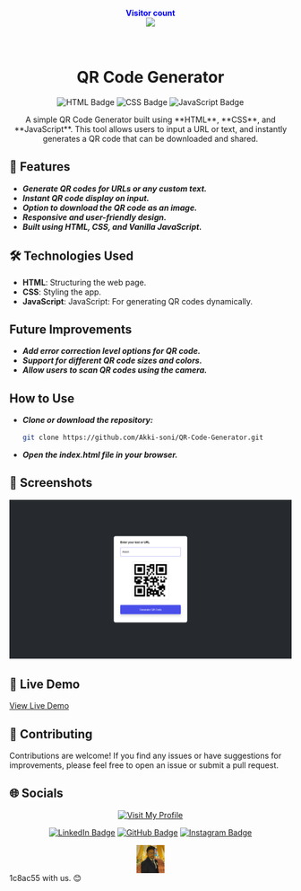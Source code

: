 <p align="center">
  <b style="color: blue;  ">Visitor count</b>
  <br>
  <a style="" href="https://github.com/Akki-soni">
  <img src="https://komarev.com/ghpvc/?username=akki-soni&label=Profile%20views&color=0e75b6&style=flat" />
  </a>
</p>
<p align="center"> <a href="https://twitter.com/" target="blank"><img src="https://img.shields.io/twitter/follow/?logo=twitter&style=for-the-badge" alt="" /></a> </p>

<h1 align="center">QR Code Generator</h1>

<p align="center">
  <img src="https://img.shields.io/badge/HTML-E34F26?style=for-the-badge&logo=html5&logoColor=white" alt="HTML Badge">
  <img src="https://img.shields.io/badge/CSS-1572B6?style=for-the-badge&logo=css3&logoColor=white" alt="CSS Badge">
  <img src="https://img.shields.io/badge/JavaScript-F7DF1E?style=for-the-badge&logo=javascript&logoColor=black" alt="JavaScript Badge">
</p>

<p align="center">
   A simple QR Code Generator built using **HTML**, **CSS**, and **JavaScript**. This tool allows users to input a URL or text, and instantly generates a QR code that can be downloaded and shared.
</p>

## 🚀 Features

- **_Generate QR codes for URLs or any custom text._**
- **_Instant QR code display on input._**
- **_Option to download the QR code as an image._**
- **_Responsive and user-friendly design._**
- **_Built using HTML, CSS, and Vanilla JavaScript._**

## 🛠️ Technologies Used

- **HTML**: Structuring the web page.
- **CSS**: Styling the app.
- **JavaScript**: JavaScript: For generating QR codes dynamically.

## Future Improvements

- **_Add error correction level options for QR code._**
- **_Support for different QR code sizes and colors._**
- **_Allow users to scan QR codes using the camera._**

## How to Use

- **_Clone or download the repository:_**
  ```bash
  git clone https://github.com/Akki-soni/QR-Code-Generator.git
  ```
- **_*Open the index.html file in your browser.*_**

## 🌟 Screenshots

![Quiz Screenshot](/QR%20Screenshot.png)

## 🔗 Live Demo

[View Live Demo](https://qr-code-generator-sigma-henna.vercel.app/)

## 🤝 Contributing

Contributions are welcome! If you find any issues or have suggestions for improvements, please feel free to open an issue or submit a pull request.

## 🌐 Socials

<div align="center">

[![Visit My Profile](https://img.shields.io/badge/Visit%20My%20Profile-%23121011.svg?style=for-the-badge&logo=github&logoColor=white)](https://github.com/Akki-soni)

[![LinkedIn Badge](https://img.shields.io/badge/LinkedIn-%230077B5.svg?logo=linkedin&logoColor=white)](https://www.linkedin.com/in/akashchandraverma/)
[![GitHub Badge](https://img.shields.io/badge/GitHub-%23121011.svg?style=for-the-badge&logo=github&logoColor=white)](https://github.com/Akki-soni)
[![Instagram Badge](https://img.shields.io/badge/Instagram-%23E4405F.svg?style=for-the-badge&logo=instagram&logoColor=white)](https://www.instagram.com/akki_214g/)

<a href="">
  <img src="logoo.jpeg" alt="Icon" style="vertical-align:middle; width:50px; height:auto;">
</a>

</div>
1c8ac55
 with us. 😊
